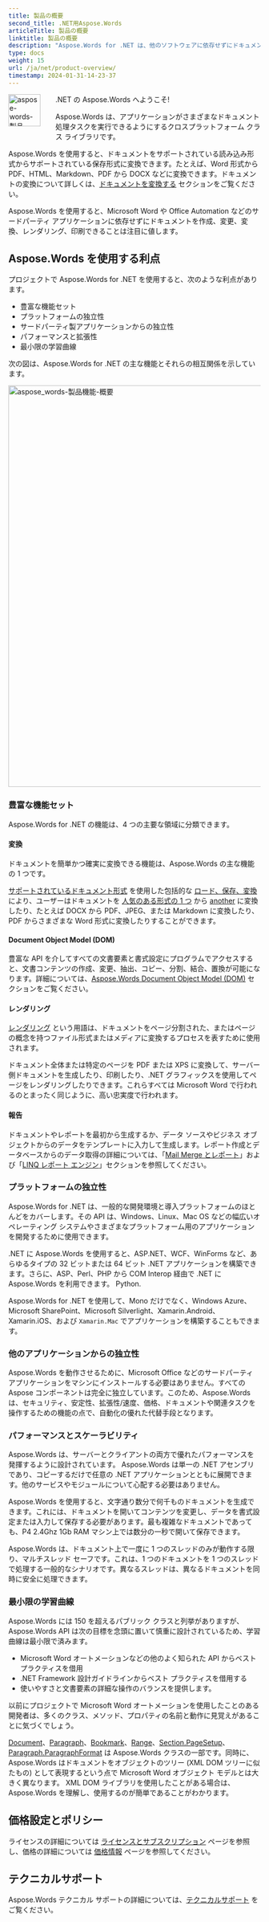 ```yaml
---
title: 製品の概要
second_title: .NET用Aspose.Words
articleTitle: 製品の概要
linktitle: 製品の概要
description: "Aspose.Words for .NET は、他のソフトウェアに依存せずにドキュメントを作成、変更、変換、レンダリング、印刷できるように設計されたソフトウェア ライブラリです。"
type: docs
weight: 15
url: /ja/net/product-overview/
timestamp: 2024-01-31-14-23-37
---
```


<img src="/words/net/product-overview/product-overview_1" alt="aspose-words-製品" align="left" style="width:64px; margin: 0 30px 30px 0"/>

.NET の Aspose.Words へようこそ!

Aspose.Words は、アプリケーションがさまざまなドキュメント処理タスクを実行できるようにするクロスプラットフォーム クラス ライブラリです。

Aspose.Words を使用すると、ドキュメントをサポートされている読み込み形式からサポートされている保存形式に変換できます。たとえば、Word 形式から PDF、HTML、Markdown、PDF から DOCX などに変換できます。ドキュメントの変換について詳しくは、[ドキュメントを変換する](/words/ja/net/convert-a-document/) セクションをご覧ください。

Aspose.Words を使用すると、Microsoft Word や Office Automation などのサードパーティ アプリケーションに依存せずにドキュメントを作成、変更、変換、レンダリング、印刷できることは注目に値します。

## Aspose.Words を使用する利点

プロジェクトで Aspose.Words for .NET を使用すると、次のような利点があります。

- 豊富な機能セット
- プラットフォームの独立性
- サードパーティ製アプリケーションからの独立性
- パフォーマンスと拡張性
- 最小限の学習曲線

次の図は、Aspose.Words for .NET の主な機能とそれらの相互関係を示しています。

<img src="/words/net/product-overview/aspose-words-product-features-overview.png" alt="aspose_words-製品機能-概要" style="width:800px"/>

### 豊富な機能セット

Aspose.Words for .NET の機能は、4 つの主要な領域に分類できます。

#### 変換

ドキュメントを簡単かつ確実に変換できる機能は、Aspose.Words の主な機能の 1 つです。

[サポートされているドキュメント形式](/words/ja/net/supported-document-formats/) を使用した包括的な [ロード、保存、変換](/words/ja/net/loading-saving-and-converting/) により、ユーザーはドキュメントを [人気のある形式の 1 つ](https://reference.aspose.com/words/net/aspose.words/loadformat/) から [another](https://reference.aspose.com/words/net/aspose.words/saveformat/) に変換したり、たとえば DOCX から PDF、JPEG、または Markdown に変換したり、PDF からさまざまな Word 形式に変換したりすることができます。

#### Document Object Model (DOM)

豊富な API を介してすべての文書要素と書式設定にプログラムでアクセスすると、文書コンテンツの作成、変更、抽出、コピー、分割、結合、置換が可能になります。詳細については、[Aspose.Words Document Object Model (DOM)](/words/ja/net/aspose-words-document-object-model/) セクションをご覧ください。

#### レンダリング

[レンダリング](/words/ja/net/rendering/) という用語は、ドキュメントをページ分割された、またはページの概念を持つファイル形式またはメディアに変換するプロセスを表すために使用されます。

ドキュメント全体または特定のページを PDF または XPS に変換して、サーバー側ドキュメントを生成したり、印刷したり、.NET グラフィックスを使用してページをレンダリングしたりできます。これらすべては Microsoft Word で行われるのとまったく同じように、高い忠実度で行われます。

#### 報告

ドキュメントやレポートを最初から生成するか、データ ソースやビジネス オブジェクトからのデータをテンプレートに入力して生成します。レポート作成とデータベースからのデータ取得の詳細については、「[Mail Merge とレポート](/words/net/mail-merge-and-reporting/)」および「[LINQ レポート エンジン](/words/net/linq-reporting-engine/)」セクションを参照してください。

### プラットフォームの独立性

Aspose.Words for .NET は、一般的な開発環境と導入プラットフォームのほとんどをカバーします。その API は、Windows、Linux、Mac OS などの幅広いオペレーティング システムやさまざまなプラットフォーム用のアプリケーションを開発するために使用できます。

.NET に Aspose.Words を使用すると、ASP.NET、WCF、WinForms など、あらゆるタイプの 32 ビットまたは 64 ビット .NET アプリケーションを構築できます。さらに、ASP、Perl、PHP から COM Interop 経由で .NET に Aspose.Words を利用できます。 Python.

Aspose.Words for .NET を使用して、Mono だけでなく、Windows Azure、Microsoft SharePoint、Microsoft Silverlight、Xamarin.Android、Xamarin.iOS、および `Xamarin.Mac` でアプリケーションを構築することもできます。

### 他のアプリケーションからの独立性

Aspose.Words を動作させるために、Microsoft Office などのサードパーティ アプリケーションをマシンにインストールする必要はありません。すべての Aspose コンポーネントは完全に独立しています。このため、Aspose.Words は、セキュリティ、安定性、拡張性/速度、価格、ドキュメントや関連タスクを操作するための機能の点で、自動化の優れた代替手段となります。

### パフォーマンスとスケーラビリティ

Aspose.Words は、サーバーとクライアントの両方で優れたパフォーマンスを発揮するように設計されています。 Aspose.Words は単一の .NET アセンブリであり、コピーするだけで任意の .NET アプリケーションとともに展開できます。他のサービスやモジュールについて心配する必要はありません。

Aspose.Words を使用すると、文字通り数分で何千ものドキュメントを生成できます。これには、ドキュメントを開いてコンテンツを変更し、データを書式設定または入力して保存する必要があります。最も複雑なドキュメントであっても、P4 2.4Ghz 1Gb RAM マシン上では数分の一秒で開いて保存できます。

Aspose.Words は、ドキュメント上で一度に 1 つのスレッドのみが動作する限り、マルチスレッド セーフです。これは、1 つのドキュメントを 1 つのスレッドで処理する一般的なシナリオです。異なるスレッドは、異なるドキュメントを同時に安全に処理できます。

### 最小限の学習曲線

Aspose.Words には 150 を超えるパブリック クラスと列挙がありますが、Aspose.Words API は次の目標を念頭に置いて慎重に設計されているため、学習曲線は最小限で済みます。

- Microsoft Word オートメーションなどの他のよく知られた API からベスト プラクティスを借用
- .NET Framework 設計ガイドラインからベスト プラクティスを借用する
- 使いやすさと文書要素の詳細な操作のバランスを提供します。

以前にプロジェクトで Microsoft Word オートメーションを使用したことのある開発者は、多くのクラス、メソッド、プロパティの名前と動作に見覚えがあることに気づくでしょう。

[Document](https://reference.aspose.com/words/net/aspose.words/document/)、[Paragraph](https://reference.aspose.com/words/net/aspose.words/paragraph/)、[Bookmark](https://reference.aspose.com/words/net/aspose.words/bookmark/)、[Range](https://reference.aspose.com/words/net/aspose.words/range/)、[Section.PageSetup](https://reference.aspose.com/words/net/aspose.words/section/pagesetup/)、[Paragraph.ParagraphFormat](https://reference.aspose.com/words/net/aspose.words/paragraphformat/) は Aspose.Words クラスの一部です。同時に、Aspose.Words はドキュメントをオブジェクトのツリー (XML DOM ツリーに似たもの) として表現するという点で Microsoft Word オブジェクト モデルとは大きく異なります。 XML DOM ライブラリを使用したことがある場合は、Aspose.Words を理解し、使用するのが簡単であることがわかります。

## 価格設定とポリシー

ライセンスの詳細については [ライセンスとサブスクリプション](/words/ja/net/licensing/) ページを参照し、価格の詳細については [価格情報](https://purchase.aspose.com/pricing/words/family/) ページを参照してください。

## テクニカルサポート

Aspose.Words テクニカル サポートの詳細については、[テクニカルサポート](/words/ja/net/technical-support/) をご覧ください。

